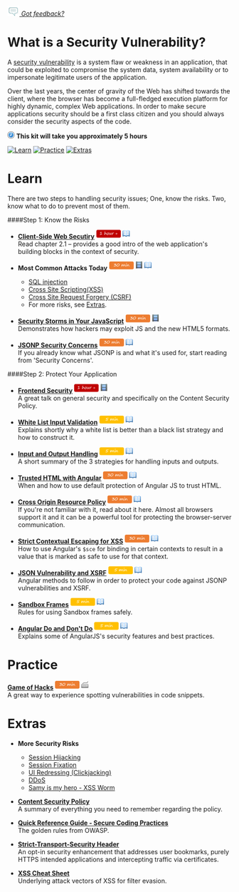 *[![Feedback](/assets/feedback.gif) Got feedback?](https://docs.google.com/a/wix.com/forms/d/1aJHLJJsRKY_5TgHgsqh1Yrkt_EYaDkm-t8wCKNqGLMo/viewform?usp=send_form)*

# What is a Security Vulnerability?
A [security vulnerability](https://www.owasp.org/index.php/Category:Attack) is a system flaw or weakness in an application, that could be exploited to compromise the system data, system availability or to impersonate legitimate users of the application.

Over the last years, the center of gravity of the Web has shifted towards the client, 
where the browser has become a full-fledged execution platform for highly dynamic, complex Web applications.
In order to make secure applications security should be a first class citizen 
and you should always consider the security aspects of the code. 

![](/assets/clock-16.png) **This kit will take you approximately 5 hours**

<a href="#learn"><img src="https://github.com/wix/ng-training-kit/blob/master/assets/btn-learn.png" alt="Learn" height="48" width="140"></img></a>
<a href="#practice"><img src="https://github.com/wix/ng-training-kit/blob/master/assets/btn-practice.png" alt="Practice" height="48" width="140"></img></a>
<a href="#extras"><img src="https://github.com/wix/ng-training-kit/blob/master/assets/btn-extras.png" alt="Extras" height="48" width="140"></img></a>


# Learn
There are two steps to handling security issues; One, know the risks. Two, know what to do to prevent most of them. 

####Step 1: Know the Risks
- **[Client-Side Web Secutiry](https://lirias.kuleuven.be/bitstream/123456789/471059/1/thesis.pdf)**   <a href="#"><img src="/assets/time-1h.png"></img></a> <a href="#"><img src="/assets/tag-read.png"></img></a>      
Read chapter 2.1 – provides a good intro of the web application's building blocks in the context of security.

- **Most Common Attacks Today**   <a href="#"><img src="/assets/time-30m.png"></img></a> <a href="#"><img src="/assets/tag-video.png"></img></a>  <a href="#"><img src="/assets/tag-read.png"></img></a>        
  -	[SQL injection](http://www.veracode.com/security/sql-injection) 
  -	[Cross Site Scripting(XSS)](https://www.youtube.com/watch?v=7M-R6U2i5iI)
  -	[Cross Site Request Forgery (CSRF)](https://www.youtube.com/watch?v=oSvl1cdF4UM) 
  - For more risks, see [Extras](https://github.com/wix/ng-training-kit/blob/master/Content/Security%20101.md#extras).


- **[Security Storms in Your JavaScript](https://www.youtube.com/watch?v=JcctFlYstqM)**   <a href="#"><img src="/assets/time-30m.png"></img></a> <a href="#"><img src="/assets/tag-video.png"></img></a>          
Demonstrates how hackers may exploit JS and the new HTML5 formats.

- **[JSONP Security Concerns](http://phocean.net/2013/10/13/csrf-with-jsonp.html)**   <a href="#"><img src="/assets/time-30m.png"></img></a> <a href="#"><img src="/assets/tag-read.png"></img></a>        
If you already know what JSONP is and what it's used for, start reading from 'Security Concerns'.

####Step 2: Protect Your Application
- **[Frontend Security](https://mikewest.org/2013/09/frontend-security-frontendconf-2013)**   <a href="#"><img src="/assets/time-1h.png"></img></a> <a href="#"><img src="/assets/tag-video.png"></img></a>      
A great talk on general security and specifically on the Content Security Policy.

- **[White List Input Validation](https://www.owasp.org/index.php/Input_Validation_Cheat_Sheet)**   <a href="#"><img src="/assets/time-5m.png"></img></a> <a href="#"><img src="/assets/tag-read.png"></img></a>      
Explains shortly why a white list is better than a black list strategy and how to construct it. 
- **[Input and Output Handling](https://vip.wordpress.com/documentation/best-practices/security/validating-sanitizing-escaping/)**   <a href="#"><img src="/assets/time-5m.png"></img></a> <a href="#"><img src="/assets/tag-read.png"></img></a>      
A short summary of the 3 strategies for handling inputs and outputs.

- **[Trusted HTML with Angular](http://odetocode.com/blogs/scott/archive/2014/09/10/a-journey-with-trusted-html-in-angularjs.aspx)**   <a href="#"><img src="/assets/time-30m.png"></img></a> <a href="#"><img src="/assets/tag-read.png"></img></a>      
When and how to use default protection of Angular JS to trust HTML.

- **[Cross Origin Resource Policy](http://odetocode.com/blogs/scott/archive/2014/09/10/a-journey-with-trusted-html-in-angularjs.aspx)**   <a href="#"><img src="/assets/time-30m.png"></img></a> <a href="#"><img src="/assets/tag-read.png"></img></a>      
If you're not familiar with it, read about it here. Almost all browsers support it and it can be a powerful tool for protecting the browser-server communication.

- **[Strict Contextual Escaping for XSS](https://docs.angularjs.org/api/ng/service/$sce)**   <a href="#"><img src="/assets/time-30m.png"></img></a> <a href="#"><img src="/assets/tag-read.png"></img></a>      
How to use Angular's `$sce` for binding in certain contexts to result in a value that is marked as safe to use for that context. 

- **[JSON Vulnerability and XSRF](https://docs.angularjs.org/api/ng/service/$http#json-vulnerability-protection)**   <a href="#"><img src="/assets/time-5m.png"></img></a> <a href="#"><img src="/assets/tag-read.png"></img></a>      
Angular methods to follow in order to protect your code against JSONP vulnerabilities and XSRF.

- **[Sandbox Frames](https://www.owasp.org/index.php/HTML5_Security_Cheat_Sheet#Sandboxed_frames)**   <a href="#"><img src="/assets/time-5m.png"></img></a> <a href="#"><img src="/assets/tag-read.png"></img></a>      
Rules for using Sandbox frames safely.

- **[Angular Do and Don't Do](https://docs.angularjs.org/guide/security)**   <a href="#"><img src="/assets/time-5m.png"></img></a> <a href="#"><img src="/assets/tag-read.png"></img></a>      
Explains some of AngularJS's security features and best practices.

# Practice

**[Game of Hacks](http://www.gameofhacks.com/game)** <a href="#"><img src="/assets/time-30m.png"></img></a> <a href="#"><img src="/assets/tag-handson.png"></img></a>     
A great way to experience spotting vulnerabilities in code snippets.
 
# Extras

- **More Security Risks**
  - [Session Hijacking](https://www.owasp.org/index.php/Session_hijacking_attack)
  - [Session Fixation](https://www.owasp.org/index.php/Session_Fixation)
  - [UI Redressing (Clickjacking)](http://www.troyhunt.com/2013/05/clickjack-attack-hidden-threat-right-in.html)
  - [DDoS](https://www.youtube.com/watch?v=OhA9PAfkJ10)
  - [Samy is my hero - XSS Worm](https://en.wikipedia.org/wiki/Samy_%28computer_worm%29)

- **[Content Security Policy](http://www.cspplayground.com/csp_overview)**   
  A summary of everything you need to remember regarding the policy.
  
- **[Quick Reference Guide - Secure Coding Practices](https://www.owasp.org/images/0/08/OWASP_SCP_Quick_Reference_Guide_v2.pdf)**   
  The golden rules from OWASP.

- **[Strict-Transport-Security Header](https://www.owasp.org/index.php/HTTP_Strict_Transport_Security)**   
  An opt-in security enhancement that addresses user bookmarks, purely HTTPS intended applications and intercepting traffic via certificates.
  
- **[XSS Cheat Sheet](http://n0p.net/penguicon/php_app_sec/mirror/xss.html)**   
  Underlying attack vectors of XSS for filter evasion.
  

  
  

